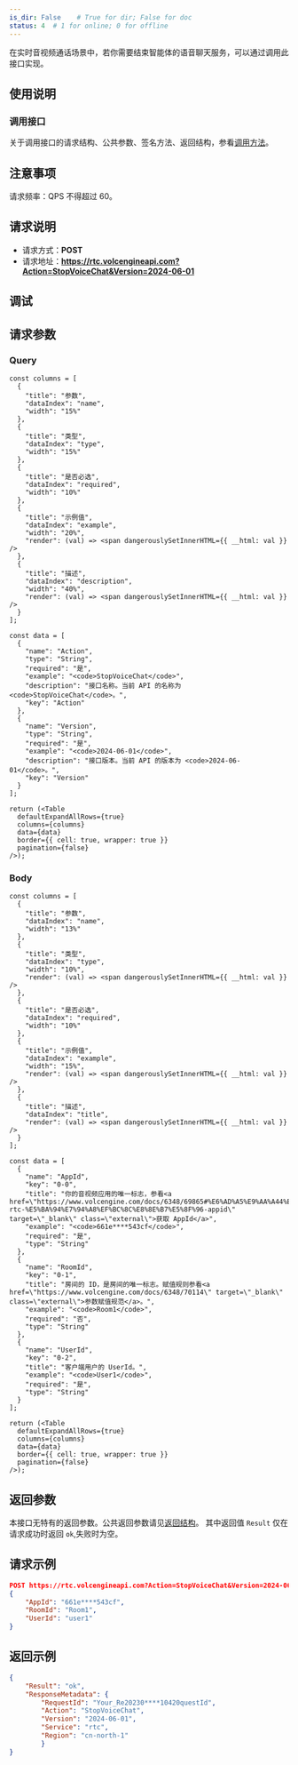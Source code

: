 ```yaml
---
is_dir: False    # True for dir; False for doc
status: 4  # 1 for online; 0 for offline
---
```


在实时音视频通话场景中，若你需要结束智能体的语音聊天服务，可以通过调用此接口实现。
## 使用说明
### 调用接口

关于调用接口的请求结构、公共参数、签名方法、返回结构，参看[调用方法](https://www.volcengine.com/docs/6348/1178320)。
## 注意事项
请求频率：QPS 不得超过 60。
## 请求说明
- 请求方式：**POST**
- 请求地址：**https://rtc.volcengineapi.com?Action=StopVoiceChat&Version=2024-06-01**
## 调试

<APILink link="https://api.volcengine.com/api-explorer/debug?action=StopVoiceChat&serviceCode=rtc&version=2024-06-01&groupName=智能体" />

## 请求参数
### Query
```mixin-react
const columns = [
  {
    "title": "参数",
    "dataIndex": "name",
    "width": "15%"
  },
  {
    "title": "类型",
    "dataIndex": "type",
    "width": "15%"
  },
  {
    "title": "是否必选",
    "dataIndex": "required",
    "width": "10%"
  },
  {
    "title": "示例值",
    "dataIndex": "example",
    "width": "20%",
    "render": (val) => <span dangerouslySetInnerHTML={{ __html: val }} />
  },
  {
    "title": "描述",
    "dataIndex": "description",
    "width": "40%",
    "render": (val) => <span dangerouslySetInnerHTML={{ __html: val }} />
  }
];
    
const data = [
  {
    "name": "Action",
    "type": "String",
    "required": "是",
    "example": "<code>StopVoiceChat</code>",
    "description": "接口名称。当前 API 的名称为 <code>StopVoiceChat</code>。",
    "key": "Action"
  },
  {
    "name": "Version",
    "type": "String",
    "required": "是",
    "example": "<code>2024-06-01</code>",
    "description": "接口版本。当前 API 的版本为 <code>2024-06-01</code>。",
    "key": "Version"
  }
];

return (<Table
  defaultExpandAllRows={true}
  columns={columns}
  data={data}
  border={{ cell: true, wrapper: true }}
  pagination={false}
/>);
```
### Body
```mixin-react
const columns = [
  {
    "title": "参数",
    "dataIndex": "name",
    "width": "13%"
  },
  {
    "title": "类型",
    "dataIndex": "type",
    "width": "10%",
    "render": (val) => <span dangerouslySetInnerHTML={{ __html: val }} />
  },
  {
    "title": "是否必选",
    "dataIndex": "required",
    "width": "10%"
  },
  {
    "title": "示例值",
    "dataIndex": "example",
    "width": "15%",
    "render": (val) => <span dangerouslySetInnerHTML={{ __html: val }} />
  },
  {
    "title": "描述",
    "dataIndex": "title",
    "render": (val) => <span dangerouslySetInnerHTML={{ __html: val }} />
  }
];
    
const data = [
  {
    "name": "AppId",
    "key": "0-0",
    "title": "你的音视频应用的唯一标志，参看<a href=\"https://www.volcengine.com/docs/6348/69865#%E6%AD%A5%E9%AA%A44%EF%BC%9A%E5%88%9B%E5%BB%BA-rtc-%E5%BA%94%E7%94%A8%EF%BC%8C%E8%8E%B7%E5%8F%96-appid\" target=\"_blank\" class=\"external\">获取 AppId</a>",
    "example": "<code>661e****543cf</code>",
    "required": "是",
    "type": "String"
  },
  {
    "name": "RoomId",
    "key": "0-1",
    "title": "房间的 ID，是房间的唯一标志。赋值规则参看<a href=\"https://www.volcengine.com/docs/6348/70114\" target=\"_blank\" class=\"external\">参数赋值规范</a>。",
    "example": "<code>Room1</code>",
    "required": "否",
    "type": "String"
  },
  {
    "name": "UserId",
    "key": "0-2",
    "title": "客户端用户的 UserId。",
    "example": "<code>User1</code>",
    "required": "是",
    "type": "String"
  }
];

return (<Table
  defaultExpandAllRows={true}
  columns={columns}
  data={data}
  border={{ cell: true, wrapper: true }}
  pagination={false}
/>);
```
## 返回参数
本接口无特有的返回参数。公共返回参数请见[返回结构](1178322)。
其中返回值 `Result` 仅在请求成功时返回 `ok`,失败时为空。
## 请求示例
```json
POST https://rtc.volcengineapi.com?Action=StopVoiceChat&Version=2024-06-01
{
    "AppId": "661e****543cf",
    "RoomId": "Room1",
    "UserId": "user1"
}
```
## 返回示例
```json
{
    "Result": "ok",
    "ResponseMetadata": {
        "RequestId": "Your_Re20230****10420questId",
        "Action": "StopVoiceChat",
        "Version": "2024-06-01",
        "Service": "rtc",
        "Region": "cn-north-1"
        }
}
```

<div data-source="api-doc-hub" style="display: none"></div>